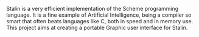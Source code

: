 Stalin is a very efficient implementation of the Scheme programming language. It is a fine example of Artificial Intelligence, being a compiler so smart that often beats languages like C, both in speed and in memory use. This project aims at creating a portable Graphic user interface for Stalin.